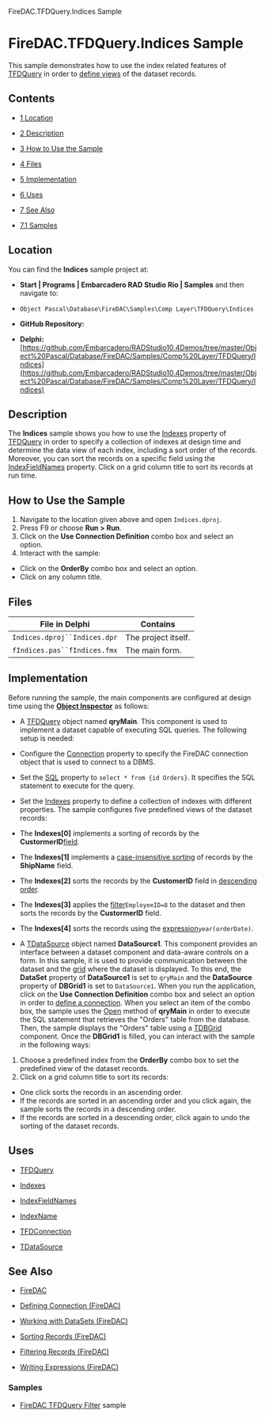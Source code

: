 FireDAC.TFDQuery.Indices Sample[]()
# FireDAC.TFDQuery.Indices Sample 


This sample demonstrates how to use the index related features of [TFDQuery](http://docwiki.embarcadero.com/Libraries/en/FireDAC.Comp.Client.TFDQuery) in order to [define views](http://docwiki.embarcadero.com/RADStudio/en/Sorting_Records_(FireDAC)#Dataset_Views) of the dataset records.
## Contents



* [1 Location](#Location)
* [2 Description](#Description)
* [3 How to Use the Sample](#How_to_Use_the_Sample)
* [4 Files](#Files)
* [5 Implementation](#Implementation)
* [6 Uses](#Uses)
* [7 See Also](#See_Also)

* [7.1 Samples](#Samples)


## Location 

You can find the **Indices** sample project at:
* **Start | Programs | Embarcadero RAD Studio Rio | Samples** and then navigate to:

* `Object Pascal\Database\FireDAC\Samples\Comp Layer\TFDQuery\Indices`

* **GitHub Repository:**

* **Delphi:**[https://github.com/Embarcadero/RADStudio10.4Demos/tree/master/Object%20Pascal/Database/FireDAC/Samples/Comp%20Layer/TFDQuery/Indices](https://github.com/Embarcadero/RADStudio10.4Demos/tree/master/Object%20Pascal/Database/FireDAC/Samples/Comp%20Layer/TFDQuery/Indices)

## Description 

The **Indices** sample shows you how to use the [Indexes](http://docwiki.embarcadero.com/Libraries/en/FireDAC.Comp.DataSet.TFDDataSet.Indexes) property of [TFDQuery](http://docwiki.embarcadero.com/Libraries/en/FireDAC.Comp.Client.TFDQuery) in order to specify a collection of indexes at design time and determine the data view of each index, including a sort order of the records. Moreover, you can sort the records on a specific field using the [IndexFieldNames](http://docwiki.embarcadero.com/Libraries/en/FireDAC.Comp.DataSet.TFDDataSet.IndexFieldNames) property. Click on a grid column title to sort its records at run time.
## How to Use the Sample 


1.  Navigate to the location given above and open `Indices.dproj`.
2.  Press F9 or choose **Run > Run**.
3.  Click on the **Use Connection Definition** combo box and select an option.
4.  Interact with the sample:

*  Click on the **OrderBy** combo box and select an option.
*  Click on any column title.

## Files 



| File in Delphi             | Contains          |
|----------------------------|-------------------|
|`Indices.dproj``Indices.dpr`|The project itself.|
|`fIndices.pas``fIndices.fmx`|The main form.     |


## Implementation 

Before running the sample, the main components are configured at design time using the **[Object Inspector](http://docwiki.embarcadero.com/RADStudio/en/Object_Inspector)** as follows:
*  A [TFDQuery](http://docwiki.embarcadero.com/Libraries/en/FireDAC.Comp.Client.TFDQuery) object named **qryMain**. This component is used to implement a dataset capable of executing SQL queries. The following setup is needed:

*  Configure the [Connection](http://docwiki.embarcadero.com/Libraries/en/FireDAC.Comp.Client.TFDRdbmsDataSet.Connection) property to specify the FireDAC connection object that is used to connect to a DBMS.
*  Set the [SQL](http://docwiki.embarcadero.com/Libraries/en/FireDAC.Comp.Client.TFDCustomQuery.SQL) property to `select * from {id Orders}`. It specifies the SQL statement to execute for the query.
*  Set the [Indexes](http://docwiki.embarcadero.com/Libraries/en/FireDAC.Comp.DataSet.TFDDataSet.Indexes) property to define a collection of indexes with different properties. The sample configures five predefined views of the dataset records:

*  The **Indexes[0]** implements a sorting of records by the **CustormerID**[field](http://docwiki.embarcadero.com/Libraries/en/FireDAC.Comp.DataSet.TFDIndex.Fields).
*  The **Indexes[1]** implements a [case-insensitive sorting](http://docwiki.embarcadero.com/Libraries/en/FireDAC.Comp.DataSet.TFDIndex.CaseInsFields) of records by the **ShipName** field.
*  The **Indexes[2]** sorts the records by the **CustomerID** field in [descending order](http://docwiki.embarcadero.com/Libraries/en/FireDAC.Comp.DataSet.TFDIndex.DescFields).
*  The **Indexes[3]** applies the [filter](http://docwiki.embarcadero.com/Libraries/en/FireDAC.Comp.DataSet.TFDIndex.Filter)`EmployeeID=8` to the dataset and then sorts the records by the **CustormerID** field.
*  The **Indexes[4]** sorts the records using the [expression](http://docwiki.embarcadero.com/Libraries/en/FireDAC.Comp.DataSet.TFDIndex.Expression)`year(orderDate)`.

*  A [TDataSource](http://docwiki.embarcadero.com/Libraries/en/Data.DB.TDataSource) object named **DataSource1**. This component provides an interface between a dataset component and data-aware controls on a form. In this sample, it is used to provide communication between the dataset and the [grid](http://docwiki.embarcadero.com/Libraries/en/Vcl.DBGrids.TDBGrid) where the dataset is displayed. To this end, the **DataSet** property of **DataSource1** is set to `qryMain` and the **DataSource** property of **DBGrid1** is set to `DataSource1`.
When you run the application, click on the **Use Connection Definition** combo box and select an option in order to [define a connection](http://docwiki.embarcadero.com/RADStudio/en/Defining_Connection_(FireDAC)). When you select an item of the combo box, the sample uses the [Open](http://docwiki.embarcadero.com/Libraries/en/FireDAC.Comp.Client.TFDRdbmsDataSet.Open) method of **qryMain** in order to execute the SQL statement that retrieves the "Orders" table from the database. Then, the sample displays the "Orders" table using a [TDBGrid](http://docwiki.embarcadero.com/Libraries/en/Vcl.DBGrids.TDBGrid) component. Once the **DBGrid1** is filled, you can interact with the sample in the following ways:
1.  Choose a predefined index from the **OrderBy** combo box to set the predefined view of the dataset records.
2.  Click on a grid column title to sort its records:

*  One click sorts the records in an ascending order.
*  If the records are sorted in an ascending order and you click again, the sample sorts the records in a descending order.
*  If the records are sorted in a descending order, click again to undo the sorting of the dataset records.

## Uses 


* [TFDQuery](http://docwiki.embarcadero.com/Libraries/en/FireDAC.Comp.Client.TFDQuery)

* [Indexes](http://docwiki.embarcadero.com/Libraries/en/FireDAC.Comp.DataSet.TFDDataSet.Indexes)
* [IndexFieldNames](http://docwiki.embarcadero.com/Libraries/en/FireDAC.Comp.DataSet.TFDDataSet.IndexFieldNames)
* [IndexName](http://docwiki.embarcadero.com/Libraries/en/FireDAC.Comp.DataSet.TFDDataSet.IndexName)

* [TFDConnection](http://docwiki.embarcadero.com/Libraries/en/FireDAC.Comp.Client.TFDConnection)
* [TDataSource](http://docwiki.embarcadero.com/Libraries/en/Data.DB.TDataSource)

## See Also 


* [FireDAC](http://docwiki.embarcadero.com/RADStudio/en/FireDAC)
* [Defining Connection (FireDAC)](http://docwiki.embarcadero.com/RADStudio/en/Defining_Connection_(FireDAC))
* [Working with DataSets (FireDAC)](http://docwiki.embarcadero.com/RADStudio/en/Working_with_DataSets_(FireDAC))

* [Sorting Records (FireDAC)](http://docwiki.embarcadero.com/RADStudio/en/Sorting_Records_(FireDAC))
* [Filtering Records (FireDAC)](http://docwiki.embarcadero.com/RADStudio/en/Filtering_Records_(FireDAC))
* [Writing Expressions (FireDAC)](http://docwiki.embarcadero.com/RADStudio/en/Writing_Expressions_(FireDAC))

### Samples 


* [FireDAC TFDQuery Filter](http://docwiki.embarcadero.com/CodeExamples/en/FireDAC.TFDQuery.Filter_Sample) sample





